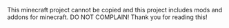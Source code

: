 This minecraft project cannot be copied and this project includes mods and addons for minecraft. DO NOT COMPLAIN! Thank you for reading this!
